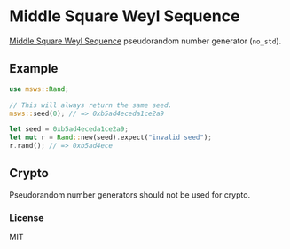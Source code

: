 # Middle Square Weyl Sequence

[Middle Square Weyl Sequence][1] pseudorandom number generator (`no_std`).

[1]: https://en.wikipedia.org/wiki/Middle-square_method#Middle_Square_Weyl_Sequence_PRNG

## Example

```rust
use msws::Rand;

// This will always return the same seed.
msws::seed(0); // => 0xb5ad4eceda1ce2a9

let seed = 0xb5ad4eceda1ce2a9;
let mut r = Rand::new(seed).expect("invalid seed");
r.rand(); // => 0xb5ad4ece
```

## Crypto

Pseudorandom number generators should not be used for crypto.

### License

MIT
